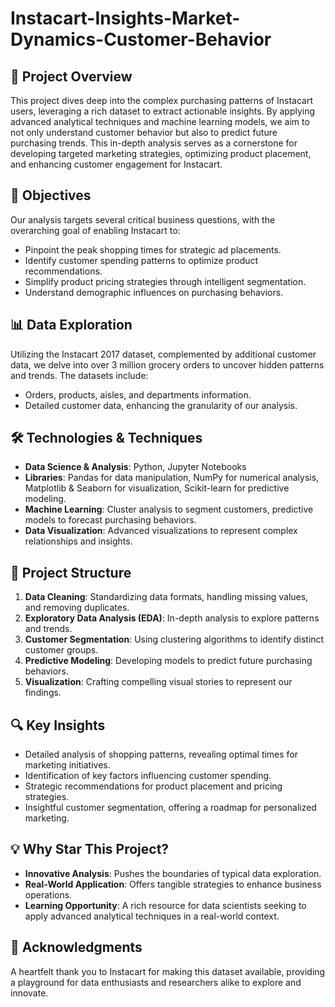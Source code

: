 # Instacart-Insights-Market-Dynamics-Customer-Behavior

## 🚀 Project Overview
This project dives deep into the complex purchasing patterns of Instacart users, leveraging a rich dataset to extract actionable insights. By applying advanced analytical techniques and machine learning models, we aim to not only understand customer behavior but also to predict future purchasing trends. This in-depth analysis serves as a cornerstone for developing targeted marketing strategies, optimizing product placement, and enhancing customer engagement for Instacart.

## 🎯 Objectives
Our analysis targets several critical business questions, with the overarching goal of enabling Instacart to:
- Pinpoint the peak shopping times for strategic ad placements.
- Identify customer spending patterns to optimize product recommendations.
- Simplify product pricing strategies through intelligent segmentation.
- Understand demographic influences on purchasing behaviors.

## 📊 Data Exploration
Utilizing the Instacart 2017 dataset, complemented by additional customer data, we delve into over 3 million grocery orders to uncover hidden patterns and trends. The datasets include:
- Orders, products, aisles, and departments information.
- Detailed customer data, enhancing the granularity of our analysis.

## 🛠️ Technologies & Techniques
- **Data Science & Analysis**: Python, Jupyter Notebooks
- **Libraries**: Pandas for data manipulation, NumPy for numerical analysis, Matplotlib & Seaborn for visualization, Scikit-learn for predictive modeling.
- **Machine Learning**: Cluster analysis to segment customers, predictive models to forecast purchasing behaviors.
- **Data Visualization**: Advanced visualizations to represent complex relationships and insights.

## 📁 Project Structure
1. **Data Cleaning**: Standardizing data formats, handling missing values, and removing duplicates.
2. **Exploratory Data Analysis (EDA)**: In-depth analysis to explore patterns and trends.
3. **Customer Segmentation**: Using clustering algorithms to identify distinct customer groups.
4. **Predictive Modeling**: Developing models to predict future purchasing behaviors.
5. **Visualization**: Crafting compelling visual stories to represent our findings.

## 🔍 Key Insights
- Detailed analysis of shopping patterns, revealing optimal times for marketing initiatives.
- Identification of key factors influencing customer spending.
- Strategic recommendations for product placement and pricing strategies.
- Insightful customer segmentation, offering a roadmap for personalized marketing.

## 💡 Why Star This Project?
- **Innovative Analysis**: Pushes the boundaries of typical data exploration.
- **Real-World Application**: Offers tangible strategies to enhance business operations.
- **Learning Opportunity**: A rich resource for data scientists seeking to apply advanced analytical techniques in a real-world context.

## 🙏 Acknowledgments
A heartfelt thank you to Instacart for making this dataset available, providing a playground for data enthusiasts and researchers alike to explore and innovate.
